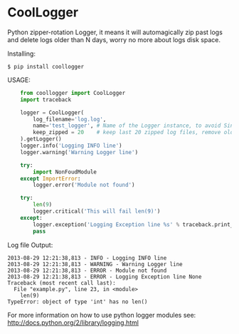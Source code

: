 CoolLogger
==========

Python zipper-rotation Logger, it means it will automagically zip past logs and delete logs older than N days, worry no more about logs disk space.

Installing:

    $ pip install coollogger

USAGE:

```python
    from coollogger import CoolLogger
    import traceback

    logger = CoolLogger(
        log_filename='log.log',
        name='test_logger', # Name of the Logger instance, to avoid Singleton
        keep_zipped = 20    # keep last 20 zipped log files, remove older
    ).getLogger()
    logger.info('Logging INFO line')
    logger.warning('Warning Logger line')

    try:
        import NonFoudModule
    except ImportError:
        logger.error('Module not found')

    try:
        len(9)
        logger.critical('This will fail len(9)')
    except:
        logger.exception('Logging Exception line %s' % traceback.print_exc())
        pass
```

Log file Output:

    2013-08-29 12:21:38,813 - INFO - Logging INFO line
    2013-08-29 12:21:38,813 - WARNING - Warning Logger line
    2013-08-29 12:21:38,813 - ERROR - Module not found
    2013-08-29 12:21:38,813 - ERROR - Logging Exception line None
    Traceback (most recent call last):
      File "example.py", line 23, in <module>
        len(9)
    TypeError: object of type 'int' has no len()


For more information on how to use python logger modules see: http://docs.python.org/2/library/logging.html